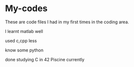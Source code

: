 # My-codes

These are code files I had in my first times in the coding area.

I learnt matlab well

used c,cpp less

know some python 

done studying C in 42 Piscine currently
